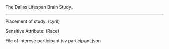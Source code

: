 The Dallas Lifespan Brain Study_
___________________________________________

Placement of study: (cyril)

Sensitive Attribute: (Race)

File of interest: participant.tsv participant.json 

